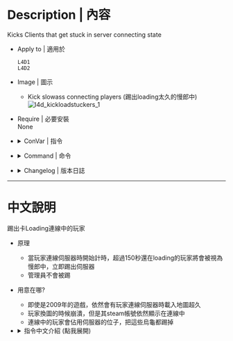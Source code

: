 # Description | 內容
Kicks Clients that get stuck in server connecting state

* Apply to | 適用於
    ```
    L4D1
    L4D2
    ```

* Image | 圖示
	* Kick slowass connecting players (踢出loading太久的慢郎中)
    <br/>![l4d_kickloadstuckers_1](image/l4d_kickloadstuckers_1.jpg)

* Require | 必要安裝
<br/>None

* <details><summary>ConVar | 指令</summary>

	* cfg/sourcemod/l4d_kickloadstuckers.cfg
        ```php
		// How long before a connected but not ingame player is kicked. (default 150) 
		l4d_kickloadstuckers_duration "150"

		// Players with these flags have immune to be kicked. (Empty = Everyone, -1: Nobody)
		l4d_kickloadstuckers_immune_access_flag "z"
		```
</details>

* <details><summary>Command | 命令</summary>

	* **Kicks everyone Connected but not ingame (Adm required: ADMFLAG_KICK)**
		```php
		sm_kickloading
		sm_kickloader
		```
</details>

* <details><summary>Changelog | 版本日誌</summary>

	* v1.3 (2023-6-9)
		* Remake code, convert code to latest syntax
		* Fix warnings when compiling on SourceMod 1.11.
		* Optimize code and improve performance
		* Add cvars

	* v1.0.8
        * [Original Plugin by AtomicStryker](https://forums.alliedmods.net/showthread.php?t=103203)
</details>

- - - -
# 中文說明
踢出卡Loading連線中的玩家

* 原理
    * 當玩家連線伺服器時開始計時，超過150秒還在loading的玩家將會被視為慢郎中，立即踢出伺服器
    * 管理員不會被踢

* 用意在哪?
	* 即使是2009年的遊戲，依然會有玩家連線伺服器時載入地圖超久
	* 玩家換圖的時候崩潰，但是其steam帳號依然顯示在連線中
	* 連線中的玩家會佔用伺服器的位子，把這些烏龜都踢掉

* <details><summary>指令中文介紹 (點我展開)</summary>

	* cfg/sourcemod/l4d_kickloadstuckers.cfg
        ```php
		// 調整計時時間 (預設 150秒) 
		l4d_kickloadstuckers_duration "150"

		// 擁有這些權限的玩家，不會被踢出 (留白 = 任何人都能, -1: 無人)
		l4d_kickloadstuckers_immune_access_flag "z"
		```
</details>
